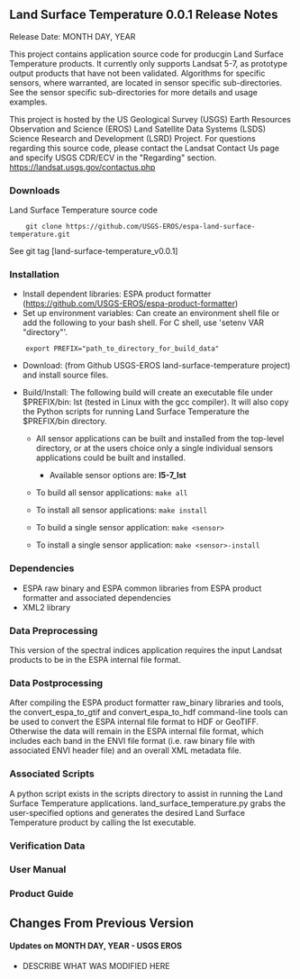 ## Land Surface Temperature 0.0.1 Release Notes
Release Date: MONTH DAY, YEAR

This project contains application source code for producgin Land Surface Temperature products.  It currently only supports Landsat 5-7, as prototype output products that have not been validated.  Algorithms for specific sensors, where warranted, are located in sensor specific sub-directories.  See the sensor specific sub-directories for more details and usage examples.


This project is hosted by the US Geological Survey (USGS) Earth Resources Observation and Science (EROS) Land Satellite Data Systems (LSDS) Science Research and Development (LSRD) Project. For questions regarding this source code, please contact the Landsat Contact Us page and specify USGS CDR/ECV in the "Regarding" section. https://landsat.usgs.gov/contactus.php 

### Downloads
Land Surface Temperature source code
```
    git clone https://github.com/USGS-EROS/espa-land-surface-temperature.git
```

See git tag [land-surface-temperature_v0.0.1]

### Installation
  * Install dependent libraries: ESPA product formatter (https://github.com/USGS-EROS/espa-product-formatter)
  * Set up environment variables: Can create an environment shell file or add the following to your bash shell.  For C shell, use 'setenv VAR "directory"'.
```
    export PREFIX="path_to_directory_for_build_data"
```

  * Download: (from Github USGS-EROS land-surface-temperature project) and install source files.

  * Build/Install: The following build will create an executable file under $PREFIX/bin: lst (tested in Linux with the gcc compiler). It will also copy the Python scripts for running Land Surface Temperature the $PREFIX/bin directory.

    - All sensor applications can be built and installed from the top-level directory, or at the users choice only a single individual sensors applications could be built and installed.

      - Available sensor options are: **l5-7_lst**

    - To build all sensor applications: ```make all```

    - To install all sensor applications: ```make install```

    - To build a single sensor application: ```make <sensor>```

    - To install a single sensor application: ```make <sensor>-install```

### Dependencies
  * ESPA raw binary and ESPA common libraries from ESPA product formatter and associated dependencies
  * XML2 library

### Data Preprocessing
This version of the spectral indices application requires the input Landsat products to be in the ESPA internal file format.

### Data Postprocessing
After compiling the ESPA product formatter raw\_binary libraries and tools, the convert\_espa\_to\_gtif and convert\_espa\_to\_hdf command-line tools can be used to convert the ESPA internal file format to HDF or GeoTIFF.  Otherwise the data will remain in the ESPA internal file format, which includes each band in the ENVI file format (i.e. raw binary file with associated ENVI header file) and an overall XML metadata file.

### Associated Scripts
A python script exists in the scripts directory to assist in running the Land Surface Temperature applications.  land\_surface\_temperature.py grabs the user-specified options and generates the desired Land Surface Temperature product by calling the lst executable.

### Verification Data

### User Manual

### Product Guide

## Changes From Previous Version
#### Updates on MONTH DAY, YEAR - USGS EROS
  * DESCRIBE WHAT WAS MODIFIED HERE
